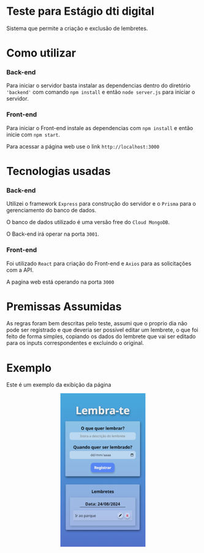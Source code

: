 
# Teste para Estágio dti digital
Sistema que permite a criação e exclusão de lembretes.

# Como utilizar 

### Back-end
Para iniciar o servidor basta instalar as dependencias dentro do diretório `'backend'` com comando `npm install` e então `node server.js` para iniciar o servidor.

### Front-end
Para iniciar o Front-end instale as dependencias com `npm install` e então inicie com `npm start`.

Para acessar a página web use o link `http://localhost:3000`

# Tecnologias usadas
### Back-end

Utilizei o framework `Express` para construção do servidor e o `Prisma` para o gerenciamento do banco de dados.

O banco de dados utilizado é uma versão free do `Cloud MongoDB`.

O Back-end irá operar na porta `3001`.

### Front-end
Foi utilizado `React` para criação do Front-end e `Axios` para as solicitações com a API.

A pagina web está operando na porta `3000`

# Premissas Assumidas

As regras foram bem descritas pelo teste, assumi que o proprio dia não pode ser registrado e que deveria ser possivel editar um lembrete, o que foi feito de forma simples, copiando os dados do lembrete que vai ser editado para os inputs correspondentes e excluindo o original.

# Exemplo
Este é um exemplo da exibição da página
<div align="center">
    <img src=print.png alt="exemplo" height=400> 
</div>
